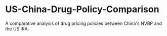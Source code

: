 # US-China-Drug-Policy-Comparison
A comparative analysis of drug pricing policies between China's NVBP and the US IRA.
